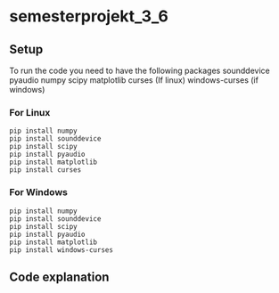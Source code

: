 # semesterprojekt_3_6

## Setup
To run the code you need to have the following packages
sounddevice
pyaudio
numpy 
scipy
matplotlib
curses (If linux)
windows-curses (if windows)

### For Linux
```
pip install numpy
pip install sounddevice
pip install scipy
pip install pyaudio
pip install matplotlib
pip install curses
```
### For Windows
```
pip install numpy
pip install sounddevice
pip install scipy
pip install pyaudio
pip install matplotlib
pip install windows-curses
```

## Code explanation